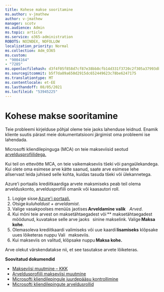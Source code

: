 ```yaml
---
title: Kohese makse sooritamine
ms.author: v-jmathew
author: v-jmathew
manager: scotv
ms.audience: Admin
ms.topic: article
ms.service: o365-administration
ROBOTS: NOINDEX, NOFOLLOW
localization_priority: Normal
ms.collection: Adm_O365
ms.custom:
- "9004164"
- "7285"
ms.openlocfilehash: d3f4f05f858d7cf87e38bb8cfb14d331f3720c2f305a37993db82280e3dc0816
ms.sourcegitcommit: b5f7da89a650d2915dc652449623c78be6247175
ms.translationtype: MT
ms.contentlocale: et-EE
ms.lasthandoff: 08/05/2021
ms.locfileid: "53945225"
---
```

# <a name="make-an-immediate-payment"></a>Kohese makse sooritamine

Teie probleemi kirjelduse põhjal oleme teie jaoks lahenduse leidnud. Enamik kliente suutis pärast meie dokumentatsiooni järgimist oma probleemi ise lahendada.

Microsofti kliendilepinguga (MCA) on teie makseviisid seotud [arveldusprofiilidega.](https://docs.microsoft.com/azure/billing/billing-how-to-change-credit-card?WT.mc_id=Portal-Microsoft_Azure_Support#change-payment-method-for-a-billing-profile)

Kui teil on ettevõtte MCA, on teie vaikemakseviis tšeki või pangaülekandega. Kui olete oma esimese arve kätte saanud, saate arve esimese lehe allservast leida juhised selle kohta, kuidas tasuda tšeki või ülekannetega.

Azure'i portaalis krediitkaardiga arvete maksmiseks peab teil olema arvelduskonto, arveldusprofiili omanik või kaasautori roll.

1. Logige sisse [Azure'i portaali.](https://portal.azure.com/)
2. Otsige *kuluhaldust + arveldamist*.
3. Valige vasakpoolses menüüs jaotises **Arveldamine valik**    *Arved*.
4. Kui mõni teie arvest on maksetähtaegadest või ** maksetähtaegadest möödunud, kuvatakse selle arve jaoks   sinine makselink. Valige **Maksa kohe**.
5. Olemasoleva krediitkaardi valimiseks või uue kaardi **lisamiseks** klõpsake uues lõiketeras nuppu Vali   makseviis.
6. Kui makseviis on valitud, klõpsake nuppu **Maksa kohe.**

Arve olekut värskendatakse nii, et see tasutakse arvete lõiketeras.

**Soovitatud dokumendid**

- [Makseviisi muutmine – KKK](https://docs.microsoft.com/azure/billing/billing-how-to-change-credit-card?WT.mc_id=Portal-Microsoft_Azure_Support#frequently-asked-questions)
- [Arveldusprofiili makseviisi muutmine](https://docs.microsoft.com/azure/cost-management-billing/manage/change-credit-card?WT.mc_id=Portal-Microsoft_Azure_Support#manage-credit-cards-for-a-microsoft-customer-agreement)
- [Microsofti kliendilepingule juurdepääsu kontrollimine](https://docs.microsoft.com/azure/cost-management-billing/manage/change-credit-card?WT.mc_id=Portal-Microsoft_Azure_Support%22%20%5Cl%20%22manage-credit-cards-for-a-microsoft-customer-agreement%22%20%5Ct%20%22_blank#check-the-type-of-your-account)
- [Microsofti kliendilepingute arveldusrollid](https://docs.microsoft.com/azure/cost-management-billing/manage/understand-mca-roles)
